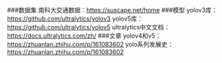 ###数据集
南科大交通数据：https://suscape.net/home
###模型
yolov3库：https://github.com/ultralytics/yolov3
yolov5库：https://github.com/ultralytics/yolov5
ultralytics中文文档：https://docs.ultralytics.com/zh/
###文章
yolov4和v5：https://zhuanlan.zhihu.com/p/161083602
yolo系列发展史：https://zhuanlan.zhihu.com/p/161083602